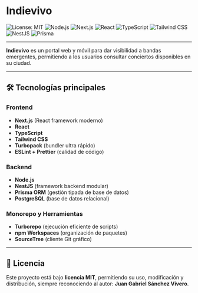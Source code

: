 # Indievivo

![License: MIT](https://img.shields.io/badge/License-MIT-green.svg)
![Node.js](https://img.shields.io/badge/Node.js-18.x-brightgreen)
![Next.js](https://img.shields.io/badge/Next.js-15.x-black)
![React](https://img.shields.io/badge/React-18.x-blue)
![TypeScript](https://img.shields.io/badge/TypeScript-5.9-blue)
![Tailwind CSS](https://img.shields.io/badge/TailwindCSS-3.x-skyblue)
![NestJS](https://img.shields.io/badge/NestJS-10.x-red)
![Prisma](https://img.shields.io/badge/Prisma-6.x-blueviolet)

---

**Indievivo** es un portal web y móvil para dar visibilidad a bandas emergentes, permitiendo a los usuarios consultar conciertos disponibles en su ciudad.

---

## 🛠 Tecnologías principales

### Frontend
- **Next.js** (React framework moderno)  
- **React**  
- **TypeScript**  
- **Tailwind CSS**  
- **Turbopack** (bundler ultra rápido)  
- **ESLint + Prettier** (calidad de código)

### Backend
- **Node.js**  
- **NestJS** (framework backend modular)  
- **Prisma ORM** (gestión tipada de base de datos)  
- **PostgreSQL** (base de datos relacional)

### Monorepo y Herramientas
- **Turborepo** (ejecución eficiente de scripts)  
- **npm Workspaces** (organización de paquetes)  
- **SourceTree** (cliente Git gráfico)  

---

## 📄 Licencia

Este proyecto está bajo **licencia MIT**, permitiendo su uso, modificación y distribución, siempre reconociendo al autor: **Juan Gabriel Sánchez Vivero**.